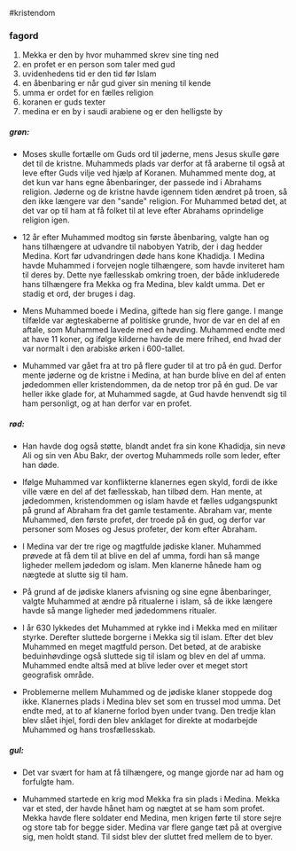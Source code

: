 #kristendom 
### fagord
1. Mekka er den by hvor muhammed skrev sine ting ned
2. en profet er en person som taler med gud
3. uvidenhedens tid er den tid før Islam
4. en åbenbaring er når gud giver sin mening til kende
5. umma er ordet for en fælles religion
6. koranen er guds texter
7. medina er en by i saudi arabiene og er den helligste by 

##### grøn:
- Moses skulle fortælle om Guds ord til jøderne, mens Jesus skulle gøre det til de kristne. Muhammeds plads var derfor at få araberne til også at leve efter Guds vilje ved hjælp af Koranen. Muhammed mente dog, at det kun var hans egne åbenbaringer, der passede ind i Abrahams religion. Jøderne og de kristne havde igennem tiden ændret på troen, så den ikke længere var den "sande" religion. For Muhammed betød det, at det var op til ham at få folket til at leve efter Abrahams oprindelige religion igen.

- 12 år efter Muhammed modtog sin første åbenbaring, valgte han og hans tilhængere at udvandre til nabobyen Yatrib, der i dag hedder Medina. Kort før udvandringen døde hans kone Khadidja. I Medina havde Muhammed i forvejen nogle tilhængere, som havde inviteret ham til deres by. Dette nye fællesskab omkring troen, der både inkluderede hans tilhængere fra Mekka og fra Medina, blev kaldt umma. Det er stadig et ord, der bruges i dag.

- Mens Muhammed boede i Medina, giftede han sig flere gange. I mange tilfælde var ægteskaberne af politiske grunde, hvor de var en del af en aftale, som Muhammed lavede med en høvding. Muhammed endte med at have 11 koner, og ifølge kilderne havde de mere frihed, end hvad der var normalt i den arabiske ørken i 600-tallet.

- Muhammed var gået fra at tro på flere guder til at tro på én gud. Derfor mente jøderne og de kristne i Medina, at han burde blive en del af enten jødedommen eller kristendommen, da de netop tror på én gud. De var heller ikke glade for, at Muhammed sagde, at Gud havde henvendt sig til ham personligt, og at han derfor var en profet.
##### rød:
- Han havde dog også støtte, blandt andet fra sin kone Khadidja, sin nevø Ali og sin ven Abu Bakr, der overtog Muhammeds rolle som leder, efter han døde.

- Ifølge Muhammed var konflikterne klanernes egen skyld, fordi de ikke ville være en del af det fællesskab, han tilbød dem. Han mente, at jødedommen, kristendommen og islam havde et fælles udgangspunkt på grund af Abraham fra det gamle testamente. Abraham var, mente Muhammed, den første profet, der troede på én gud, og derfor var personer som Moses og Jesus profeter, der kom efter Abraham.

- I Medina var der tre rige og magtfulde jødiske klaner. Muhammed prøvede at få dem til at blive en del af umma, fordi han så mange ligheder mellem jødedom og islam. Men klanerne hånede ham og nægtede at slutte sig til ham.

- På grund af de jødiske klaners afvisning og sine egne åbenbaringer, valgte Muhammed at ændre på ritualerne i islam, så de ikke længere havde så mange ligheder med jødedommens ritualer.

- I år 630 lykkedes det Muhammed at rykke ind i Mekka med en militær styrke. Derefter sluttede borgerne i Mekka sig til islam. Efter det blev Muhammed en meget magtfuld person. Det betød, at de arabiske beduinhøvdinge også sluttede sig til islam og blev en del af umma. Muhammed endte altså med at blive leder over et meget stort geografisk område.

- Problemerne mellem Muhammed og de jødiske klaner stoppede dog ikke. Klanernes plads i Medina blev set som en trussel mod umma. Det endte med, at to af klanerne forlod byen under tvang. Den tredje klan blev slået ihjel, fordi den blev anklaget for direkte at modarbejde Muhammed og hans trosfællesskab.
##### gul:
- Det var svært for ham at få tilhængere, og mange gjorde nar ad ham og forfulgte ham.

- Muhammed startede en krig mod Mekka fra sin plads i Medina. Mekka var et sted, der havde hånet ham og nægtet at se ham som profet. Mekka havde flere soldater end Medina, men krigen førte til store sejre og store tab for begge sider. Medina var flere gange tæt på at overgive sig, men holdt stand. Til sidst blev der sluttet fred mellem de to byer.




